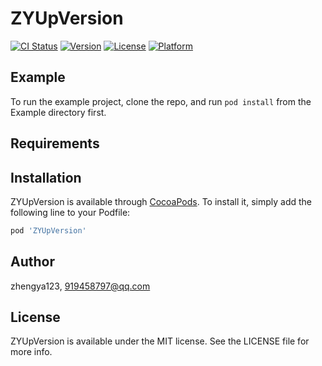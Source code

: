# ZYUpVersion

[![CI Status](https://img.shields.io/travis/zhengya123/ZYUpVersion.svg?style=flat)](https://travis-ci.org/zhengya123/ZYUpVersion)
[![Version](https://img.shields.io/cocoapods/v/ZYUpVersion.svg?style=flat)](https://cocoapods.org/pods/ZYUpVersion)
[![License](https://img.shields.io/cocoapods/l/ZYUpVersion.svg?style=flat)](https://cocoapods.org/pods/ZYUpVersion)
[![Platform](https://img.shields.io/cocoapods/p/ZYUpVersion.svg?style=flat)](https://cocoapods.org/pods/ZYUpVersion)

## Example

To run the example project, clone the repo, and run `pod install` from the Example directory first.

## Requirements

## Installation

ZYUpVersion is available through [CocoaPods](https://cocoapods.org). To install
it, simply add the following line to your Podfile:

```ruby
pod 'ZYUpVersion'
```

## Author

zhengya123, 919458797@qq.com

## License

ZYUpVersion is available under the MIT license. See the LICENSE file for more info.
